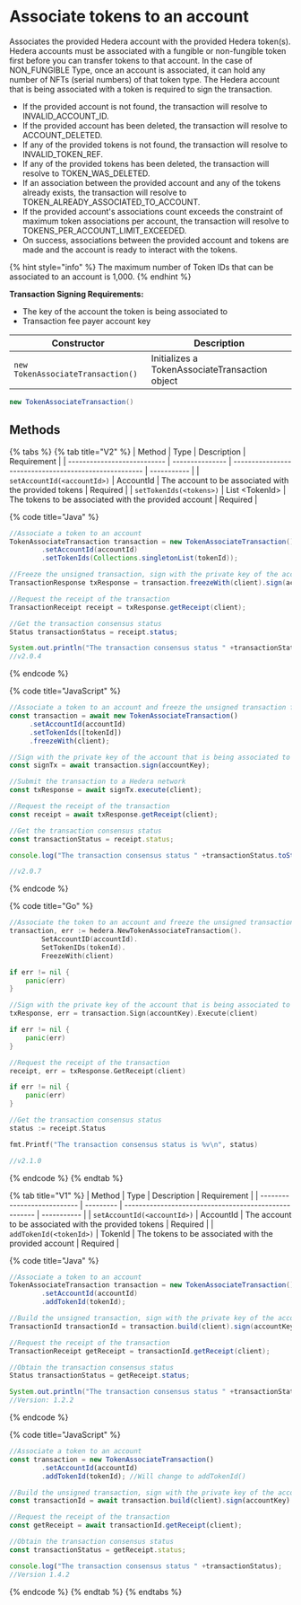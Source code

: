 # Associate tokens to an account

Associates the provided Hedera account with the provided Hedera token(s). Hedera accounts must be associated with a fungible or non-fungible token first before you can transfer tokens to that account. In the case of NON\_FUNGIBLE Type, once an account is associated, it can hold any number of NFTs (serial numbers) of that token type. The Hedera account that is being associated with a token is required to sign the transaction.

* If the provided account is not found, the transaction will resolve to INVALID\_ACCOUNT\_ID.
* If the provided account has been deleted, the transaction will resolve to ACCOUNT\_DELETED.
* If any of the provided tokens is not found, the transaction will resolve to INVALID\_TOKEN\_REF.
* If any of the provided tokens has been deleted, the transaction will resolve to TOKEN\_WAS\_DELETED.
* If an association between the provided account and any of the tokens already exists, the transaction will resolve to TOKEN\_ALREADY\_ASSOCIATED\_TO\_ACCOUNT.
* If the provided account's associations count exceeds the constraint of maximum token associations per account, the transaction will resolve to TOKENS\_PER\_ACCOUNT\_LIMIT\_EXCEEDED.
* On success, associations between the provided account and tokens are made and the account is ready to interact with the tokens.

{% hint style="info" %}
The maximum number of Token IDs that can be associated to an account is 1,000.
{% endhint %}

**Transaction Signing Requirements:**

* The key of the account the token is being associated to
* Transaction fee payer account key

| Constructor                       | Description                                    |
| --------------------------------- | ---------------------------------------------- |
| `new TokenAssociateTransaction()` | Initializes a TokenAssociateTransaction object |

```java
new TokenAssociateTransaction()
```

## Methods

{% tabs %}
{% tab title="V2" %}
| Method                      | Type            | Description                                           | Requirement |
| --------------------------- | --------------- | ----------------------------------------------------- | ----------- |
| `setAccountId(<accountId>)` | AccountId       | The account to be associated with the provided tokens | Required    |
| `setTokenIds(<tokens>)`     | List \<TokenId> | The tokens to be associated with the provided account | Required    |

{% code title="Java" %}
```java
//Associate a token to an account
TokenAssociateTransaction transaction = new TokenAssociateTransaction()
        .setAccountId(accountId)
        .setTokenIds(Collections.singletonList(tokenId));

//Freeze the unsigned transaction, sign with the private key of the account that is being associated to a token, submit the transaction to a Hedera network
TransactionResponse txResponse = transaction.freezeWith(client).sign(accountKey).execute(client);

//Request the receipt of the transaction
TransactionReceipt receipt = txResponse.getReceipt(client);

//Get the transaction consensus status
Status transactionStatus = receipt.status;

System.out.println("The transaction consensus status " +transactionStatus);
//v2.0.4
```
{% endcode %}

{% code title="JavaScript" %}
```javascript
//Associate a token to an account and freeze the unsigned transaction for signing
const transaction = await new TokenAssociateTransaction()
     .setAccountId(accountId)
     .setTokenIds([tokenId])
     .freezeWith(client);

//Sign with the private key of the account that is being associated to a token 
const signTx = await transaction.sign(accountKey);

//Submit the transaction to a Hedera network    
const txResponse = await signTx.execute(client);

//Request the receipt of the transaction
const receipt = await txResponse.getReceipt(client);

//Get the transaction consensus status
const transactionStatus = receipt.status;

console.log("The transaction consensus status " +transactionStatus.toString());

//v2.0.7
```
{% endcode %}

{% code title="Go" %}
```go
//Associate the token to an account and freeze the unsigned transaction for signing
transaction, err := hedera.NewTokenAssociateTransaction().
        SetAccountID(accountId).
        SetTokenIDs(tokenId).
        FreezeWith(client)

if err != nil {
    panic(err)
}

//Sign with the private key of the account that is being associated to a token, submit the transaction to a Hedera network
txResponse, err = transaction.Sign(accountKey).Execute(client)

if err != nil {
    panic(err)
}

//Request the receipt of the transaction
receipt, err = txResponse.GetReceipt(client)

if err != nil {
    panic(err)
}

//Get the transaction consensus status
status := receipt.Status

fmt.Printf("The transaction consensus status is %v\n", status)

//v2.1.0
```
{% endcode %}
{% endtab %}

{% tab title="V1" %}
| Method                      | Type      | Description                                           | Requirement |
| --------------------------- | --------- | ----------------------------------------------------- | ----------- |
| `setAccountId(<accountId>)` | AccountId | The account to be associated with the provided tokens | Required    |
| `addTokenId(<tokenId>)`     | TokenId   | The tokens to be associated with the provided account | Required    |

{% code title="Java" %}
```java
//Associate a token to an account
TokenAssociateTransaction transaction = new TokenAssociateTransaction()
        .setAccountId(accountId)
        .addTokenId(tokenId);

//Build the unsigned transaction, sign with the private key of the account that is being associated to a token, submit the transaction to a Hedera network
TransactionId transactionId = transaction.build(client).sign(accountKey).execute(client);

//Request the receipt of the transaction
TransactionReceipt getReceipt = transactionId.getReceipt(client);

//Obtain the transaction consensus status
Status transactionStatus = getReceipt.status;

System.out.println("The transaction consensus status " +transactionStatus);
//Version: 1.2.2
```
{% endcode %}

{% code title="JavaScript" %}
```javascript
//Associate a token to an account 
const transaction = new TokenAssociateTransaction()
        .setAccountId(accountId)
        .addTokenId(tokenId); //Will change to addTokenId()

//Build the unsigned transaction, sign with the private key of the account that is being associated to a token, submit the transaction to a Hedera network
const transactionId = await transaction.build(client).sign(accountKey).execute(client);

//Request the receipt of the transaction
const getReceipt = await transactionId.getReceipt(client);

//Obtain the transaction consensus status
const transactionStatus = getReceipt.status;

console.log("The transaction consensus status " +transactionStatus);
//Version 1.4.2
```
{% endcode %}
{% endtab %}
{% endtabs %}
